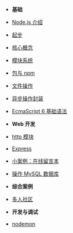 - **基础**
- [Node.js 介绍](introduction)
- [起步](getting-started)
- [核心概念](architecture)
- [模块系统](module)
- [包与 npm](package-npm.md)
- [文件操作](fs)
- [异步操作封装](callback)
- [EcmaScript 6 基础语法](es6-base.md)





- **Web 开发**
- [http 模块](web)
- [Express](express)
- [小案例：在线留言本](online-guestbook)
- [操作 MySQL 数据库](node-mysql)





- **综合案例**
- [多人社区](ithub)




- **开发与调试**
- [nodemon](nodemon)
